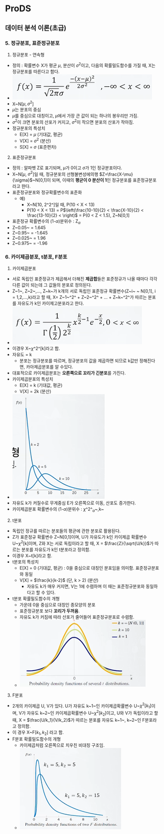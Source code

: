 # ProDS
## 데이터 분석 이론(초급) 
### 5. 정규분포, 표준정규분포
1. 정규분포 - 연속형
  * 정의 : 확률변수 X가 평균 $\mu$, 분산이 $\sigma^2$이고, 다음의 확률밀도함수를 가질 때, X는 정규분포를 따른다고 함다.
  * ![정규분포식](../images/20230306_정규분포식.png)
  * X~N[$\mu,\sigma^2$]
  * $\mu$는 분포의 중심
  * $\mu$를 중심으로 대칭이고, $\mu$에서 가장 큰 값이 되는 하나의 봉우리만 가짐.
  * $\sigma^2$이 크면 분포의 산포가 커지고, $\sigma^2$이 작으면 분포의 산포가 작아짐.
  * 정규분포의 특성치
    * E[X] = $\mu$ (기대값, 평균)
    * V[X] = $\sigma^2$ (분산)
    * S[X] = $\sigma$ (표준편차)
2. 표준정규분포
  * 정의 : 알파벳 Z로 표기되며, $\mu$가 0이고 $\sigma$가 1인 정규분포이다.
  * X~N[$\mu$, $\sigma^2$]일 때, 정규분포의 선형불변성에의행 $Z=\frac{X-\mu}{\sigma}$~N[0,1]이 되며, 이때의 **평균이 0 분산이 1**인 정규분포를 표준정규분포라고 한다.
  * 표준정규분포와 정규확률변수의 표준화
    * 예)
      * X~N[10, 2^2^]일 때, P(10 < X < 13)
      * P(10 < X < 13)
        = P$\left(\frac{10-10}{2} < \frac{X-10}{2} < \frac{13-10}{2} < \right)$
        = P(0 < Z < 1.5), Z~N[0,1]
  * 표준정규 확률변수의 (1-$\alpha$)분위수 : Z$_\alpha$
  * Z~0.05~ = 1.645
  * Z~0.95~ = -1.645
  * Z~0.025~ = 1.96
  * Z~0.975~ = -1.96

### 6. 카이제곱분포, t분포, F분포
1. 카이제곱분포
  * 서로 독립인 표준정규가 제곱해서 더해진 **제곱합**들은 표준정규가 나올 때마다 각각 다른 값이 되는데 그 값들의 분포로 정의된다.
  * Z~1~, Z~2~,..., Z~k~가 k개의 서로 독립인 표준정규 확률변수(Z~i~ ~ N[0,1], i = 1,2,...,k)라고 할 때, X= Z~1~^2^ + Z~2~^2^ + ... + Z~k~^2^가 따르는 분포를 자유도가 k인 카이제고분포라고 한다.
  * ![카이제곱합수식](../images/20230306_카이제곱식.png)
  * 이경우 X~$\chi$^2^[k]라고 함.
  * 자유도 = k
    * 분포는 정규분포를 따르며, 정규분포의 값을 제곱하면 되므로 k값만 정해진다면, 카아제곱분포를 알 수있다.
  * 대표적으로 카이제곱분포는 **오른쪽으로 꼬리가 긴분포**를 가진다.
  * 카이제곱분포의 특성치
    * E[X] = k (기대값, 평균)
    * V[X] = 2k (분산)
  * ![카이제곱분포도](../images/20230306_카이제곱분포도.png)
  * 자유도 k가 커질수로 무게중심 E가 오른쪽으로 이동, 산포도 증가한다.
  * 카이제곱분포 확률변수의 (1-$\alpha$)분위수 : $\chi$^2^$_\alpha$~,k~
2. t분포
  * 독립인 정규를 따르는 분포들의 평균에 관한 분포로 활용된다.
  * Z가 표준정규 확률변수 Z~N[0,1]이며, U가 자유도가 k인 카이제곱 확률변수 U~$\chi^2$[k]이며, Z와 X는 서로 독립이라고 할 때, X = $\frac{Z}{\sqrt{U/k}}$가 따르는 분포를 자유도가 k인 t분포라고 정의함.
  * 이경우 X~t[k]라고 함.
  * t분포의 특성치
    * E[X] = 0 (기대값, 평균) : 0을 중심으로 대칭인 분포임을 의미함. 표준정규분포와 동일
    * V[X] = $\frac{k}{k-2}$ (단, k > 2) (분산)
      * 자유도 k가 매우 커지면, V는 1에 수렴하며 이 때는 표준정규분포와 동일하다고 할 수 있다.
  * t분포 확률밀도함수의 개형
    * 가운데 0을 중심으로 대칭인 종모양의 분포
    * 표준정규분포 보다 **꼬리가 두꺼움**.
    * 자유도 k가 커짐에 따라 산포가 줄어들어 표준정규분포로 수렴함.
    * ![t분포](../images/20230306_t분포.png)
3. F분포
  * 2개의 카이제곱 U, V가 있다. U가 자유도 k~1~인 카이제곱확률변수 U~$\chi^2[k_1]$이며, V가 자유도 k~2~인 카이제곱확률변수 U~$\chi^2[k_2]$이고, U와 V가 독립이라고 할 때, X = $\frac{U/k_1}{V/k_2}$가 따르는 분포를 자유도 k~1~, k~2~인 F분포라고 정의함.
  * 이 경우 X~F$[k_1, k_2]$ 라고 함.
  * F분포 확률밀도함수의 개형
    * 카이제곱처럼 오른쪽으로 치우친 비대칭 구조임.
    * ![F분포](../images/20230306_F분포.png)